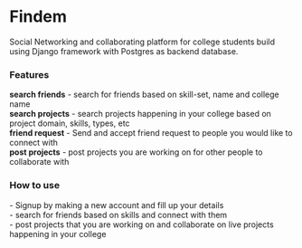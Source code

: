 # Findem
Social Networking and collaborating platform for college students build using Django framework with Postgres as backend database.

<h3>Features</h3>
<b>search friends</b>  - search for friends based on skill-set, name and college name <br/>
<b>search projects</b>  - search projects happening in your college based on project domain, skills, types, etc <br/>
<b>friend request</b>  - Send and accept friend request to people you would like to connect with <br/>
<b>post projects</b>  - post projects you are working on for other people to collaborate with<br/>


<h3> How to use </h3>
- Signup by making a new account and fill up your details <br/>
- search for friends based on skills and connect with them<br/>
- post projects that you are working on and collaborate on live projects happening in your college <br/>





